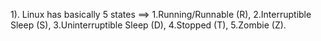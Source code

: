 1). Linux has basically 5 states ==>
1.Running/Runnable (R),
2.Interruptible Sleep (S),
3.Uninterruptible Sleep (D),
4.Stopped (T),
5.Zombie (Z).
